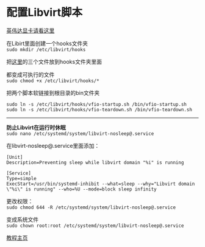 # 配置Libvirt脚本
[英伟达显卡请看这里](libvirt_hooks_nvidia-cn.md)

在Libirt里面创建一个hooks文件夹<br>
`sudo mkdir /etc/libvirt/hooks`

把[这里](../libvirt-hooks)的三个文件放到hooks文件夹里面

都变成可执行的文件<br>
`sudo chmod +x /etc/libvirt/hooks/*`<br>

把两个脚本软链接到根目录的bin文件夹
```
sudo ln -s /etc/libvirt/hooks/vfio-startup.sh /bin/vfio-startup.sh
sudo ln -s /etc/libvirt/hooks/vfio-teardown.sh /bin/vfio-teardown.sh
```

* * *
**防止Libvirt在运行时休眠**<br>
`sudo nano /etc/systemd/system/libvirt-nosleep@.service`

在libvirt-nosleep@.service里面添加：
```
[Unit]
Description=Preventing sleep while libvirt domain "%i" is running

[Service]
Type=simple
ExecStart=/usr/bin/systemd-inhibit --what=sleep --why="Libvirt domain \"%i\" is running" --who=%U --mode=block sleep infinity
```
更改权限：<br>
`sudo chmod 644 -R /etc/systemd/system/libvirt-nosleep@.service`<br>

变成系统文件<br>
`sudo chown root:root /etc/systemd/system/libvirt-nosleep@.service`

[教程主页](../README-cn.md)
